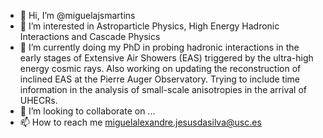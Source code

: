 - 👋 Hi, I’m @miguelajsmartins
- 👀 I’m interested in Astroparticle Physics, High Energy Hadronic Interactions and Cascade Physics
- 🌱 I’m currently doing my PhD in probing hadronic interactions in the early stages of Extensive Air Showers (EAS) triggered by the ultra-high energy cosmic rays. Also working on updating the reconstruction of inclined EAS at the Pierre Auger Observatory. Trying to include time information in the analysis of small-scale anisotropies in the arrival of UHECRs.  
- 💞️ I’m looking to collaborate on ...
- 📫 How to reach me miguelalexandre.jesusdasilva@usc.es

<!---
miguelajsmartins/miguelajsmartins is a ✨ special ✨ repository because its `README.md` (this file) appears on your GitHub profile.
You can click the Preview link to take a look at your changes.
--->
